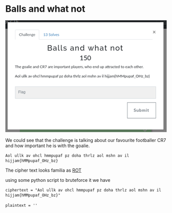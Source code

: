 # Balls and what not

![balls](../files/balls.png)

We could see that the challenge is talking about our favourite footballer CR7 and how important he is with the goalie.


```
Aol ullk av ohcl hmmpupaf pz doha thrlz aol mshn av il hijjam{hMMpupaf_OHz_bz}
```
The cipher text looks familia as [ROT](https://en.wikipedia.org/wiki/ROT13)

using some python script to bruteforce it we have
```
ciphertext = "Aol ullk av ohcl hmmpupaf pz doha thrlz aol mshn av il hijjam{hMMpupaf_OHz_bz}"

plaintext = ''


